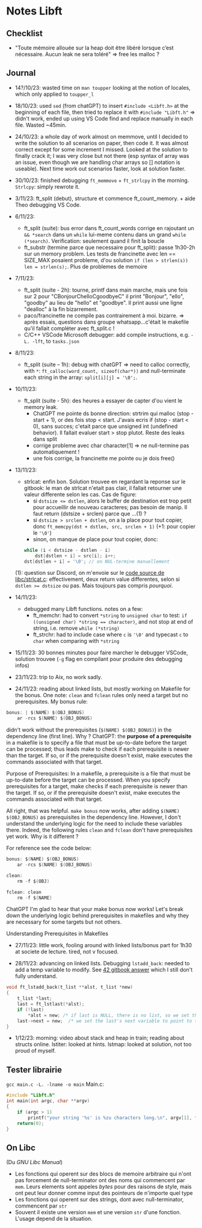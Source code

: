 # Notes Libft

## 

## Checklist
- "Toute mémoire allouée sur la heap doit être libéré lorsque c’est nécessaire. Aucun
leak ne sera toléré" => free les malloc ?

## Journal
- 14?/10/23: wasted time on `man toupper` looking at the notion of locales, which only applied to `toupper_l`
- 18/10/23: used `sed` (from chatGPT) to insert `#include <Libft.h>` at the beginning of each file, then tried to replace it with `#include "Libft.h"` => didn't work, ended up using VS Code find and replace manually in each file. Wasted ~45min.
- 24/10/23: a whole day of work almost on memmove, until I decided to write the solution to all scenarios on paper, then code it. It was almost correct except for some increment I missed. Looked at the solution to finally crack it; I was very close but not there (esp syntax of array was an issue, even though we are handling char arrays so [] notation is useable). Next time work out scenarios faster, look at solution faster.
- 30/10/23: finished debugging `ft_memmove` + `ft_strlcpy` in the morning. `Strlcpy`: simply rewrote it.
- 3/11/23: ft_split (debut), structure et commence ft_count_memory. + aide Theo debugging VS Code.
- 6/11/23: 
	- ft_split (suite): bus error dans ft_count_words corrige en rajoutant un `&& *search` dans un `while` lui-meme contenu dans un grand `while (*search)`. Verification: seulement quand il finit la boucle
	- ft_substr (termine parce que necessaire pour ft_split): passe 1h30-2h sur un memory problem. Les tests de francinette avec len == SIZE_MAX posaient probleme, d'ou solution `if (len > strlen(s)) len = strlen(s);`. Plus de problemes de memoire
- 7/11/23:
	- ft_split (suite - 2h): tourne, printf dans main marche, mais une fois sur 2 pour "CBonjourChelloCgoodbyeC" il print "Bonjour", "ello", "goodby" au lieu de "hello" et "goodbye". Il print aussi une ligne "dealloc" à la fin bizarrement.
	- paco/francinette ne compile pas contrairement à moi. bizarre. => après essais, questions dans groupe whatsapp...c'était le makefile qu'il fallait compléter avec ft_split.c !
	- C/C++ VSCode Microsoft debugger: add compile instructions, e.g. `-L. -lft`, to `tasks.json`
- 8/11/23:
	- ft_split (suite – 1h): debug with chatGPT => need to calloc correctly, with `*`: `ft_calloc(word_count, sizeof(char*))` and null-terminate each string in the array: `split[i][j] = '\0';`.
- 10/11/23:
  - ft_split (suite - 5h): des heures a essayer de capter d'ou vient le memory leak.
    - ChatGPT me pointe ds bonne direction: strtrim qui malloc (stop - start + 1), or des fois stop < start. J'avais ecris if (stop - start < 0), sans succes; c'etait parce que unsigned int (undefined behavior). Il fallait evaluer start > stop plutot. Reste des leaks dans split
    - corrige probleme avec char character[1] => ne null-termine pas automatiquement !
    - une fois corrige, la francinette me pointe ou je dois free()

- 13/11/23:
	- strlcat: enfin bon. Solution trouvee en regardant la reponse sur le gitbook: le man de strlcat n'etait pas clair, il fallait retourner une valeur differente selon les cas. Cas de figure:
		- si `dstsize <= dstlen`, alors le buffer de destination est trop petit pour accueillir de nouveau caracteres; pas besoin de manip. Il faut return (dstsize + srclen) parce que ...(1) ?
		- si `dstsize > srclen + dstlen`, on a la place pour tout copier, donc `ft_memcpy(dst + dstlen, src, srclen + 1)` (+1: pour copier le `'\0'`)
		- sinon, on manque de place pour tout copier, donc:
		```c
		while (i < dstsize - dstlen - i)
			dst[dstlen + i] = src[i]; i++;
		dst[dstlen + i] = '\0'; // on NUL-termine manuellement
		```
	(1): question sur Discord, on m'envoie sur le [code source de libc/strlcat.c](https://android.googlesource.com/platform/bionic/+/ics-mr0/libc/string/strlcat.c): effectivement, deux return value differentes, selon si `dstlen >= dstsize` ou pas. Mais toujours pas compris *pourquoi*. 

- 14/11/23:
	- debugged many Libft functions. notes on a few:
		- ft_memchr: had to convert `*string` to `unsigned char` to test: `if ((unsigned char) *string == character)`, and not stop at end of string, i.e. remove `while (*string)`
		- ft_strchr: had to include case where `c` is `'\0'` and typecast `c` to `char` when comparing with `*string`

- 15/11/23: 30 bonnes minutes pour faire marcher le debugger VSCode, solution trouvee (`-g` flag en compilant pour produire des debugging infos)

- 23/11/23: trip to Aix, no work sadly.

- 24/11/23: reading about linked lists, but mostly working on Makefile for the bonus. One note: `clean` and `fclean` rules only need a target but no prerequisites. My bonus rule: 
```c
bonus: | $(NAME) $(OBJ_BONUS)
	ar -rcs $(NAME) $(OBJ_BONUS)
```
didn't work without the prerequisites (`$(NAME) $(OBJ_BONUS)`) in the dependency line (first line). Why ? ChatGPT: the **purpose of a prerequisite** in a makefile is to specify a file that must be up-to-date before the target can be processed; thus leads make to check if each prerequisite is newer than the target. If so, or if the prerequisite doesn't exist, make executes the commands associated with that target.

Purpose of Prerequisites: In a makefile, a prerequisite is a file that must be up-to-date before the target can be processed. When you specify prerequisites for a target, make checks if each prerequisite is newer than the target. If so, or if the prerequisite doesn't exist, make executes the commands associated with that target.


All right, that was helpful. `make bonus` now works, after adding `$(NAME) $(OBJ_BONUS)` as prerequisites in the dependency line. However, I don't understand the underlying logic for the need to include these variables there. Indeed, the following rules `clean` and `fclean` don't have prerequisites yet work. Why is it different ?

For reference see the code below:


```c
bonus: $(NAME) $(OBJ_BONUS)
	ar -rcs $(NAME) $(OBJ_BONUS)

clean:
	rm -f $(OBJ)

fclean: clean
	rm -f $(NAME)
```

ChatGPT
I'm glad to hear that your make bonus now works! Let's break down the underlying logic behind prerequisites in makefiles and why they are necessary for some targets but not others.

Understanding Prerequisites in Makefiles

- 27/11/23: little work, fooling around with linked lists/bonus part for 1h30 at societe de lecture. tired, not v focused.

- 28/11/23: advancing on linked lists. Debugging `lstadd_back`: needed to add a temp variable to modify. See [42 gitbook answer](https://42-cursus.gitbook.io/guide/rank-00/libft/bonus-functions/ft_lstadd_back) which I still don't fully understand.

```c
void ft_lstadd_back(t_list **alst, t_list *new)
{
    t_list *last;
    last = ft_lstlast(*alst);
    if (!last)
        *alst = new; /* if last is NULL, there is no list, so we set the list pointer * to point to the new element */
    last->next = new;  /* we set the last's next variable to point to the new element */
}
```

- 1/12/23: morning: video about stack and heap in train; reading about structs online. lstiter: looked at hints. lstmap: looked at solution, not too proud of myself.

## Tester librairie
`gcc main.c -L. -lname -o main` <!-- n.b.: name is "ft" in our case ("Libft.a"). We remove the "lib" from the name and the extension, so flag is "-lft" -->
Main.c:
```c
#include "Libft.h"
int	main(int argc, char **argv)
{
	if (argc > 1)
		printf("your string '%s' is %zu characters long.\n", argv[1], ft_strlen(argv[1]));
	return(0);
}
```


## On Libc
(Du *GNU Libc Manual*)
- Les fonctions qui operent sur des blocs de memoire arbitraire qui n'ont pas forcement de null-terminator ont des noms qui commencent par `mem`. Leurs elements sont appeles *bytes* pour des raisons de style, mais ont peut leur donner comme input des pointeurs de n'importe quel type
- Les fonctions qui operent sur des strings, dont avec null-terminator, commencent par `str`
- Souvent il existe une version `mem` et une version `str` d'une fonction. L'usage depend de la situation.